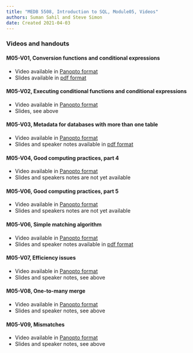 ```yaml
---
title: "MEDB 5508, Introduction to SQL, Module05, Videos"
authors: Suman Sahil and Steve Simon
date: Created 2021-04-03
---
```


### Videos and handouts

#### M05-V01, Conversion functions and conditional expressions

+ Video available in [Panopto format][m05v01]
+ Slides available in [pdf format][git1]

#### M05-V02, Executing conditional functions and conditional expressions

+ Video available in [Panopto format][m05v02]
+ Slides, see above

#### M05-V03, Metadata for databases with more than one table

+ Video available in [Panopto format][m05v03]
+ Slides and speaker notes available in [pdf format][git3]

#### M05-V04, Good computing practices, part 4

+ Video available in [Panopto format][m05v04]
+ Slides and speakers notes are not yet available

#### M05-V06, Good computing practices, part 5

+ Video available in [Panopto format][m05v05]
+ Slides and speakers notes are not yet available

#### M05-V06, Simple matching algorithm

+ Video available in [Panopto format][m05v06]
+ Slides and speaker notes available in [pdf format][git4]

#### M05-V07, Efficiency issues

+ Video available in [Panopto format][m05v07]
+ Slides and speaker notes, see above

#### M05-V08, One-to-many merge

+ Video available in [Panopto format][m05v08]
+ Slides and speaker notes, see above

#### M05-V09, Mismatches

+ Video available in [Panopto format][m05v09]
+ Slides and speaker notes, see above

[git1]: https://github.com/pmean/introduction-to-sql/blob/master/results/m05-v01-conversion.pdf
[git2]: https://github.com/pmean/introduction-to-sql/blob/master/results/m05-v02-conversion.pdf
[git3]: https://github.com/pmean/introduction-to-sql/blob/master/results/m05-v03-metadata.pdf
[git4]: https://github.com/pmean/introduction-to-sql/blob/master/results/m05-v06-join-mechanics.pdf

[m05v01]: https://umsystem.hosted.panopto.com/Panopto/Pages/Viewer.aspx?id=69c3af9b-5856-4364-81d8-aad3014c7ec8
[m05v02]: https://umsystem.hosted.panopto.com/Panopto/Pages/Viewer.aspx?id=1a04e3b6-59d1-4fa3-81dc-aad3016c7e48
[m05v03]: https://umsystem.hosted.panopto.com/Panopto/Pages/Viewer.aspx?id=91501179-ea5b-4c35-903e-aad801422d51
[m05v04]: https://umsystem.hosted.panopto.com/Panopto/Pages/Viewer.aspx?id=4fb06e69-fb02-429b-bb08-ab1901610c71
[m05v05]: https://umsystem.hosted.panopto.com/Panopto/Pages/Viewer.aspx?id=ddc5da52-8300-4f12-996e-ab1901641800
[m05v06]: https://umsystem.hosted.panopto.com/Panopto/Pages/Viewer.aspx?id=f1167677-68f1-4df8-9d53-ad720154936b
[m05v07]: https://umsystem.hosted.panopto.com/Panopto/Pages/Viewer.aspx?id=ef55d397-4f94-465f-8338-ad720157f129
[m05v08]: https://umsystem.hosted.panopto.com/Panopto/Pages/Viewer.aspx?id=fb81ebfc-4794-4a85-b973-ad72015ab0aa
[m05v09]: https://umsystem.hosted.panopto.com/Panopto/Pages/Viewer.aspx?id=e8938d11-1e00-46ca-a2cf-ad72015c462b
